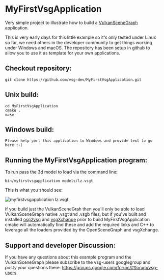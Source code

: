 # MyFirstVsgApplication
Very simple project to illustrate how to build a [VulkanSceneGraph](https://github.com/vsg-dev/VulkanSceneGraph) application.

This is very early days for this little example so it's only tested under Linux so far, we need others in the developer community to get things working under Windows and macOS. The repository has been setup in github to allow you to use it as template for your own applications.

## Checkout repository:

    git clone https://github.com/vsg-dev/MyFirstVsgApplication.git

## Unix build:

    cd MyFirstVsgApplication
    cmake .
    make

## Windows build:

    Please help port this application to Windows and provide text to go here :-)


## Running the MyFirstVsgApplication program:

To run pass the 3d model to load via the command line:

    bin/myfirstvsgapplication models/lz.vsgt

This is what you should see:

![myfirstvsgapplication lz.vsgt](https://raw.githubusercontent.com/vsg-dev/MyFirstVsgApplication/master/images/myfirstvsgapplication_lz.png)


If you build just the VulkanSceneGrah then you'll only be able to load VulkanSceneGraph native .vsgt and .vsgb files, but if you've built and installed [osg2vsg](https://github.com/vsg-dev/osg2vsg) and [vsgXchange](https://github.com/vsg-dev/vsgXchange) prior to build MyFirstVsgApplication cmake will automatically find these and add the required links and C++ to leverage all the loaders provided by the OpenSceneGraph and vsgXchange.

## Support and developer Discussion:

If you have any questions about this example program and the VulkanSceneGraph please subscribe to the vsg-users googlegroup and posty your questions there: https://groups.google.com/forum/#!forum/vsg-users

